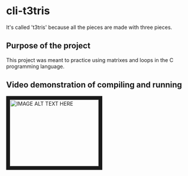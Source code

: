 # cli-t3tris
It's called 't3tris' because all the pieces are made with three pieces.

<h2> Purpose of the project </h2>
This project was meant to practice using matrixes and loops in the C programming language.

<h2> Video demonstration of compiling and running </h2>
<a href="http://www.youtube.com/watch?feature=player_embedded&v=NppGEA3aXLY
" target="_blank"><img src="http://img.youtube.com/vi/NppGEA3aXLY/0.jpg" 
alt="IMAGE ALT TEXT HERE" width="240" height="180" border="10" /></a>
